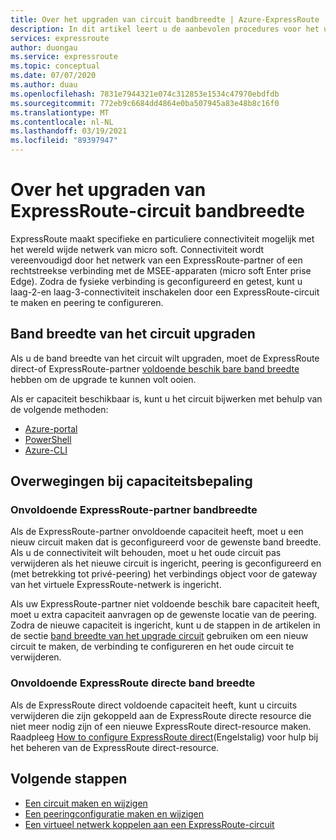 ```yaml
---
title: Over het upgraden van circuit bandbreedte | Azure-ExpressRoute
description: In dit artikel leert u de aanbevolen procedures voor het upgraden van de band breedte van het ExpressRoute-circuit
services: expressroute
author: duongau
ms.service: expressroute
ms.topic: conceptual
ms.date: 07/07/2020
ms.author: duau
ms.openlocfilehash: 7831e7944321e074c312853e1534c47970ebdfdb
ms.sourcegitcommit: 772eb9c6684dd4864e0ba507945a83e48b8c16f0
ms.translationtype: MT
ms.contentlocale: nl-NL
ms.lasthandoff: 03/19/2021
ms.locfileid: "89397947"
---
```

# <a name="about-upgrading-expressroute-circuit-bandwidth"></a>Over het upgraden van ExpressRoute-circuit bandbreedte

ExpressRoute maakt specifieke en particuliere connectiviteit mogelijk met het wereld wijde netwerk van micro soft. Connectiviteit wordt vereenvoudigd door het netwerk van een ExpressRoute-partner of een rechtstreekse verbinding met de MSEE-apparaten (micro soft Enter prise Edge). Zodra de fysieke verbinding is geconfigureerd en getest, kunt u laag-2-en laag-3-connectiviteit inschakelen door een ExpressRoute-circuit te maken en peering te configureren.

## <a name="upgrade-circuit-bandwidth"></a><a name="upgrade"></a>Band breedte van het circuit upgraden

Als u de band breedte van het circuit wilt upgraden, moet de ExpressRoute direct-of ExpressRoute-partner [voldoende beschik bare band breedte](#considerations) hebben om de upgrade te kunnen volt ooien.

Als er capaciteit beschikbaar is, kunt u het circuit bijwerken met behulp van de volgende methoden:

* [Azure-portal](expressroute-howto-circuit-portal-resource-manager.md#modify)
* [PowerShell](expressroute-howto-circuit-arm.md#modify)
* [Azure-CLI](howto-circuit-cli.md#modify)

## <a name="capacity-considerations"></a><a name="considerations"></a>Overwegingen bij capaciteitsbepaling

### <a name="insufficient-expressroute-partner-bandwidth"></a><a name="bandwidth"></a>Onvoldoende ExpressRoute-partner bandbreedte

Als de ExpressRoute-partner onvoldoende capaciteit heeft, moet u een nieuw circuit maken dat is geconfigureerd voor de gewenste band breedte. Als u de connectiviteit wilt behouden, moet u het oude circuit pas verwijderen als het nieuwe circuit is ingericht, peering is geconfigureerd en (met betrekking tot privé-peering) het verbindings object voor de gateway van het virtuele ExpressRoute-netwerk is ingericht.

Als uw ExpressRoute-partner niet voldoende beschik bare capaciteit heeft, moet u extra capaciteit aanvragen op de gewenste locatie van de peering. Zodra de nieuwe capaciteit is ingericht, kunt u de stappen in de artikelen in de sectie [band breedte van het upgrade circuit](#upgrade) gebruiken om een nieuw circuit te maken, de verbinding te configureren en het oude circuit te verwijderen.


### <a name="insufficient-expressroute-direct-bandwidth"></a><a name="bandwidth"></a>Onvoldoende ExpressRoute directe band breedte

Als de ExpressRoute direct voldoende capaciteit heeft, kunt u circuits verwijderen die zijn gekoppeld aan de ExpressRoute directe resource die niet meer nodig zijn of een nieuwe ExpressRoute direct-resource maken. Raadpleeg [How to configure ExpressRoute direct](how-to-expressroute-direct-portal.md)(Engelstalig) voor hulp bij het beheren van de ExpressRoute direct-resource.

## <a name="next-steps"></a>Volgende stappen

* [Een circuit maken en wijzigen](expressroute-howto-circuit-portal-resource-manager.md)
* [Een peeringconfiguratie maken en wijzigen](expressroute-howto-routing-portal-resource-manager.md)
* [Een virtueel netwerk koppelen aan een ExpressRoute-circuit](expressroute-howto-linkvnet-portal-resource-manager.md)
